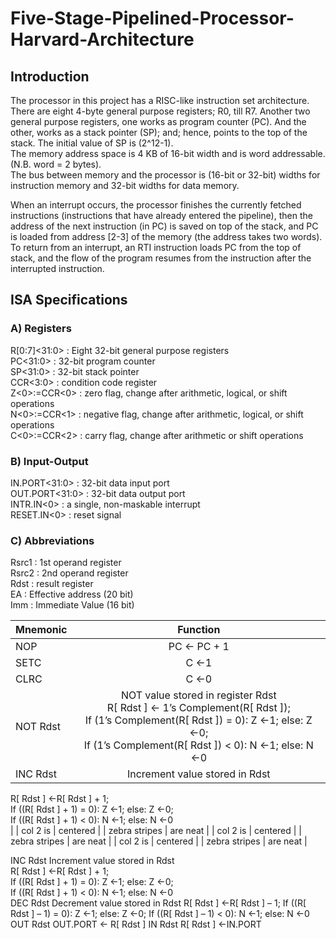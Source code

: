 # Five-Stage-Pipelined-Processor-Harvard-Architecture 
## Introduction
The processor in this project has a RISC-like instruction set architecture.  
There are eight 4-byte general purpose registers; R0, till R7. Another two general purpose registers, one works as program
counter (PC). And the other, works as a stack pointer (SP); and; hence, points to the top of the
stack. The initial value of SP is (2^12-1).   
The memory address space is 4 KB of 16-bit width and is word addressable. (N.B. word = 2 bytes).   
The bus between memory and the processor is (16-bit or 32-bit) widths for instruction memory and 32-bit widths for data memory.  

When an interrupt occurs, the processor finishes the currently fetched instructions (instructions that
have already entered the pipeline), then the address of the next instruction (in PC) is saved on top of
the stack, and PC is loaded from address [2-3] of the memory (the address takes two words). To
return from an interrupt, an RTI instruction loads PC from the top of stack, and the flow of the
program resumes from the instruction after the interrupted instruction.  

## ISA Specifications
### A) Registers
R[0:7]<31:0> : Eight 32-bit general purpose registers  
PC<31:0>     : 32-bit program counter  
SP<31:0>     : 32-bit stack pointer  
CCR<3:0>     : condition code register  
Z<0>:=CCR<0> : zero flag, change after arithmetic, logical, or shift operations  
N<0>:=CCR<1> : negative flag, change after arithmetic, logical, or shift operations  
C<0>:=CCR<2> : carry flag, change after arithmetic or shift operations  

### B) Input-Output
IN.PORT<31:0>  : 32-bit data input port  
OUT.PORT<31:0> : 32-bit data output port  
INTR.IN<0>     : a single, non-maskable interrupt  
RESET.IN<0>    : reset signal  

### C) Abbreviations
Rsrc1 : 1st operand register  
Rsrc2 : 2nd operand register   
Rdst  : result register  
EA    : Effective address (20 bit)  
Imm   : Immediate Value (16 bit)  

| Mnemonic      | Function      | 
| ------------- |:-------------:| 
| NOP           |  PC ← PC + 1  |  
| SETC      | C ←1      | 
| CLRC | C ←0      | 
| NOT Rdst      | NOT value stored in register Rdst<br> R[ Rdst ] ← 1’s Complement(R[ Rdst ]);<br>If (1’s Complement(R[ Rdst ]) = 0): Z ←1; else: Z ←0;<br>  If (1’s Complement(R[ Rdst ]) < 0): N ←1; else: N ←0|   
| INC Rdst | Increment value stored in Rdst  
R[ Rdst ] ←R[ Rdst ] + 1;   
If ((R[ Rdst ] + 1) = 0): Z ←1; else: Z ←0;  
If ((R[ Rdst ] + 1) < 0): N ←1; else: N ←0  
      | 
| col 2 is      | centered      | 
| zebra stripes | are neat      | 
| col 2 is      | centered      | 
| zebra stripes | are neat      | 
| col 2 is      | centered      | 
| zebra stripes | are neat      | 



INC Rdst
Increment value stored in Rdst  
R[ Rdst ] ←R[ Rdst ] + 1;   
If ((R[ Rdst ] + 1) = 0): Z ←1; else: Z ←0;  
If ((R[ Rdst ] + 1) < 0): N ←1; else: N ←0  
DEC Rdst
Decrement value stored in Rdst
R[ Rdst ] ←R[ Rdst ] – 1; 
If ((R[ Rdst ] – 1) = 0): Z ←1; else: Z ←0;
If ((R[ Rdst ] – 1) < 0): N ←1; else: N ←0
OUT Rdst OUT.PORT ← R[ Rdst ]
IN Rdst R[ Rdst ] ←IN.PORT
